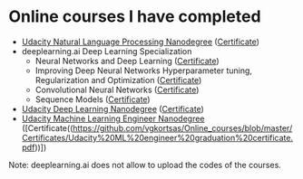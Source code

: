 # Online courses I have completed

* [Udacity Natural Language Processing Nanodegree](https://github.com/vgkortsas/Online_courses/tree/master/Udacity_Natural_Language_Processing_Nanodegree) ([Certificate](https://github.com/vgkortsas/Online_courses/blob/master/Certificates/Udacity%20NLP%20graduation%20certificate.pdf))
* deeplearning.ai Deep Learning Specialization
    * Neural Networks and Deep Learning
    ([Certificate](https://github.com/vgkortsas/Online_courses/blob/master/Certificates/Neural%20Networks%20and%20Deep%20Learning%20certificate.pdf))
    * Improving Deep Neural Networks Hyperparameter tuning, Regularization and Optimization
    ([Certificate](https://github.com/vgkortsas/Online_courses/blob/master/Certificates/Improving%20Deep%20Neural%20Networks%20Hyperparameter%20tuning%2C%20Regularization%20and%20Optimization%20certificate.pdf))
    * Convolutional Neural Networks
    ([Certificate](https://github.com/vgkortsas/Online_courses/blob/master/Certificates/Convolutional%20Neural%20Networks%20Certificate.pdf))
    * Sequence Models
    ([Certificate](https://github.com/vgkortsas/Online_courses/blob/master/Certificates/Sequence%20Models%20Coursera%20certificate.pdf))
* [Udacity Deep Learning Nanodegree](https://github.com/vgkortsas/Online_courses/tree/master/Udacity_Deep_Learning_Nanodegree)
([Certificate](https://github.com/vgkortsas/Online_courses/blob/master/Certificates/Udacity%20DL%20graduation%20certificate.pdf))
* [Udacity Machine Learning Engineer Nanodegree](https://github.com/vgkortsas/Online_courses/tree/master/Udacity_Machine_Learning_Engineer_Nanodegree)
([Certificate((https://github.com/vgkortsas/Online_courses/blob/master/Certificates/Udacity%20ML%20engineer%20graduation%20certificate.pdf))])

Note: deeplearning.ai does not allow to upload the codes of the courses.





